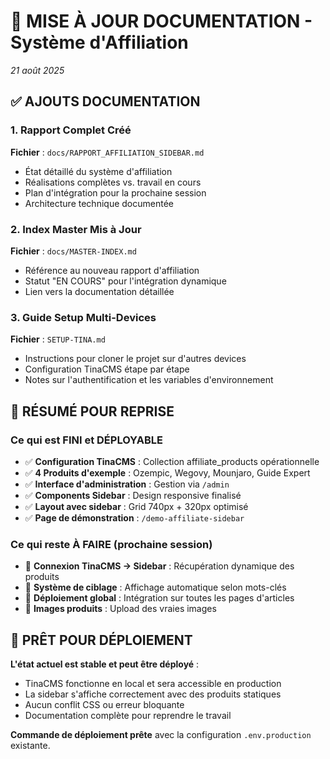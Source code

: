 # 📝 MISE À JOUR DOCUMENTATION - Système d'Affiliation
*21 août 2025*

## ✅ AJOUTS DOCUMENTATION

### 1. Rapport Complet Créé
**Fichier** : `docs/RAPPORT_AFFILIATION_SIDEBAR.md`
- État détaillé du système d'affiliation
- Réalisations complètes vs. travail en cours
- Plan d'intégration pour la prochaine session
- Architecture technique documentée

### 2. Index Master Mis à Jour
**Fichier** : `docs/MASTER-INDEX.md`
- Référence au nouveau rapport d'affiliation
- Statut "EN COURS" pour l'intégration dynamique
- Lien vers la documentation détaillée

### 3. Guide Setup Multi-Devices
**Fichier** : `SETUP-TINA.md`
- Instructions pour cloner le projet sur d'autres devices
- Configuration TinaCMS étape par étape
- Notes sur l'authentification et les variables d'environnement

## 🎯 RÉSUMÉ POUR REPRISE

### Ce qui est FINI et DÉPLOYABLE
- ✅ **Configuration TinaCMS** : Collection affiliate_products opérationnelle
- ✅ **4 Produits d'exemple** : Ozempic, Wegovy, Mounjaro, Guide Expert
- ✅ **Interface d'administration** : Gestion via `/admin`
- ✅ **Components Sidebar** : Design responsive finalisé
- ✅ **Layout avec sidebar** : Grid 740px + 320px optimisé
- ✅ **Page de démonstration** : `/demo-affiliate-sidebar`

### Ce qui reste À FAIRE (prochaine session)
- 🔄 **Connexion TinaCMS → Sidebar** : Récupération dynamique des produits
- 🔄 **Système de ciblage** : Affichage automatique selon mots-clés
- 🔄 **Déploiement global** : Intégration sur toutes les pages d'articles
- 🔄 **Images produits** : Upload des vraies images

## 🚀 PRÊT POUR DÉPLOIEMENT

**L'état actuel est stable et peut être déployé** :
- TinaCMS fonctionne en local et sera accessible en production
- La sidebar s'affiche correctement avec des produits statiques
- Aucun conflit CSS ou erreur bloquante
- Documentation complète pour reprendre le travail

**Commande de déploiement prête** avec la configuration `.env.production` existante.
